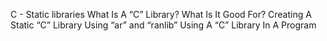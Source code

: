 C - Static libraries
What Is A “C” Library? What Is It Good For?
Creating A Static “C” Library Using “ar” and “ranlib”
Using A “C” Library In A Program
